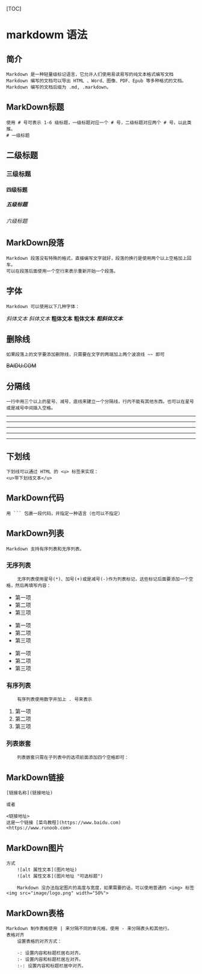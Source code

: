 [TOC]
# markdowm 语法
## 简介
	Markdown 是一种轻量级标记语言，它允许人们使用易读易写的纯文本格式编写文档
	Markdown 编写的文档可以导出 HTML 、Word、图像、PDF、Epub 等多种格式的文档。
	Markdown 编写的文档后缀为 .md, .markdown。
## MarkDown标题
	使用 # 号可表示 1-6 级标题，一级标题对应一个 # 号，二级标题对应两个 # 号，以此类推。
	# 一级标题
## 二级标题
### 三级标题
#### 四级标题
##### 五级标题
###### 六级标题
## MarkDown段落
	Markdown 段落没有特殊的格式，直接编写文字就好，段落的换行是使用两个以上空格加上回车。
	可以在段落后面使用一个空行来表示重新开始一个段落。
## 字体
	Markdown 可以使用以下几种字体：
*斜体文本*
_斜体文本_
**粗体文本**
__粗体文本__
***粗斜体文本***
## 删除线
	如果段落上的文字要添加删除线，只需要在文字的两端加上两个波浪线 ~~ 即可
~~BAIDU.COM~~
## 分隔线
	一行中用三个以上的星号、减号、底线来建立一个分隔线，行内不能有其他东西。也可以在星号或是减号中间插入空格。  
***

* * *

*****

- - -

----------
## 下划线
	下划线可以通过 HTML 的 <u> 标签来实现：
	<u>带下划线文本</u>
## MarkDown代码
	用 ``` 包裹一段代码，并指定一种语言（也可以不指定）
## MarkDown列表
	Markdown 支持有序列表和无序列表。
###	无序列表
		无序列表使用星号(*)、加号(+)或是减号(-)作为列表标记，这些标记后面要添加一个空格，然后再填写内容：  
* 第一项
* 第二项
* 第三项

+ 第一项
+ 第二项
+ 第三项

- 第一项
- 第二项
- 第三项
###	有序列表
		有序列表使用数字并加上 . 号来表示  
1. 第一项
2. 第二项
3. 第三项
###	列表嵌套
		列表嵌套只需在子列表中的选项前面添加四个空格即可：
## MarkDown链接
	[链接名称](链接地址)

    或者

    <链接地址>
	这是一个链接 [菜鸟教程](https://www.baidu.com)
	<https://www.runoob.com>
## MarkDown图片
	方式
		![alt 属性文本](图片地址)
        ![alt 属性文本](图片地址 "可选标题")

		Markdown 没办法指定图片的高度与宽度，如果需要的话，可以使用普通的 <img> 标签
	<img src="image/logo.png" width="50%">
## MarkDown表格
	Markdown 制作表格使用 | 来分隔不同的单元格，使用 - 来分隔表头和其他行。
	表格对齐
		设置表格的对齐方式：

        -: 设置内容和标题栏居右对齐。
        :- 设置内容和标题栏居左对齐。
        :-: 设置内容和标题栏居中对齐。
			